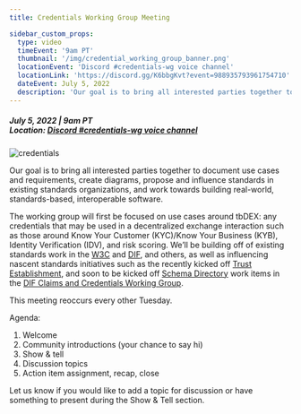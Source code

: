 ```yaml
---
title: Credentials Working Group Meeting

sidebar_custom_props:
  type: video
  timeEvent: '9am PT'
  thumbnail: '/img/credential_working_group_banner.png'
  locationEvent: 'Discord #credentials-wg voice channel'
  locationLink: 'https://discord.gg/K6bbgKvt?event=988935793961754710'
  dateEvent: July 5, 2022
  description: 'Our goal is to bring all interested parties together to document use cases and requirements, create diagrams, propose and influence standards in existing standards organizations, and work towards building real-world, standards-based, interoperable software.'
---
```


##### July 5, 2022 | 9am PT <br/> Location: [Discord #credentials-wg voice channel](https://discord.gg/K6bbgKvt?event=988935793961754710)

![credentials](/img/credential_working_group_banner.png)

Our goal is to bring all interested parties together to document use cases and requirements, create diagrams, propose and influence standards in existing standards organizations, and work towards building real-world, standards-based, interoperable software.

The working group will first be focused on use cases around tbDEX: any credentials that may be used in a decentralized exchange interaction such as those around Know Your Customer (KYC)/Know Your Business (KYB), Identity Verification (IDV), and risk scoring. We’ll be building off of existing standards work in the [W3C](http://w3.org/) and [DIF](http://identity.foundation/), and others, as well as influencing nascent standards initiatives such as the recently kicked off [Trust Establishment](https://github.com/decentralized-identity/trust-establishment), and soon to be kicked off [Schema Directory](https://github.com/decentralized-identity/claims-credentials/blob/main/work_items/schema_directory.md) work items in the [DIF Claims and Credentials Working Group](https://identity.foundation/working-groups/claims-credentials.html).

This meeting reoccurs every other Tuesday.

Agenda:

1. Welcome
2. Community introductions (your chance to say hi)
3. Show & tell
4. Discussion topics
5. Action item assignment, recap, close

Let us know if you would like to add a topic for discussion or have something to present during the Show & Tell section.
